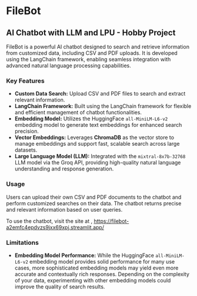 # FileBot
## AI Chatbot with LLM and LPU - Hobby Project

FileBot is a powerful AI chatbot designed to search and retrieve information from customized data, including CSV and PDF uploads. It is developed using the LangChain framework, enabling seamless integration with advanced natural language processing capabilities.

### Key Features
- **Custom Data Search:** Upload CSV and PDF files to search and extract relevant information.
- **LangChain Framework:** Built using the LangChain framework for flexible and efficient management of chatbot functionalities.
- **Embedding Model:** Utilizes the HuggingFace `all-MiniLM-L6-v2` embedding model to generate text embeddings for enhanced search precision.
- **Vector Embeddings:** Leverages **ChromaDB** as the vector store to manage embeddings and support fast, scalable search across large datasets.
- **Large Language Model (LLM):** Integrated with the `mixtral-8x7b-32768` LLM model via the Groq API, providing high-quality natural language understanding and response generation.

### Usage
Users can upload their own CSV and PDF documents to the chatbot and perform customized searches on their data. The chatbot returns precise and relevant information based on user queries.

To use the chatbot, visit the site at , https://filebot-a2emfc4epdvzs9jxx69xpj.streamlit.app/

### Limitations
- **Embedding Model Performance:** While the HuggingFace `all-MiniLM-L6-v2` embedding model provides solid performance for many use cases, more sophisticated embedding models may yield even more accurate and contextually rich responses. Depending on the complexity of your data, experimenting with other embedding models could improve the quality of search results.
